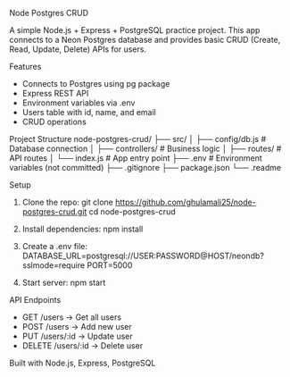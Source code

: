 Node Postgres CRUD

A simple Node.js + Express + PostgreSQL practice project.
This app connects to a Neon Postgres database and provides basic CRUD (Create, Read, Update, Delete) APIs for users.

Features
- Connects to Postgres using pg package
- Express REST API
- Environment variables via .env
- Users table with id, name, and email
- CRUD operations

Project Structure
node-postgres-crud/
├── src/
│   ├── config/db.js        # Database connection
│   ├── controllers/        # Business logic
│   ├── routes/             # API routes
│   └── index.js            # App entry point
├── .env                    # Environment variables (not committed)
├── .gitignore
├── package.json
└── .readme

Setup
1. Clone the repo:
   git clone https://github.com/ghulamali25/node-postgres-crud.git
   cd node-postgres-crud

2. Install dependencies:
   npm install

3. Create a .env file:
   DATABASE_URL=postgresql://USER:PASSWORD@HOST/neondb?sslmode=require
   PORT=5000

4. Start server:
   npm start

API Endpoints
- GET /users      → Get all users
- POST /users     → Add new user
- PUT /users/:id  → Update user
- DELETE /users/:id → Delete user

Built with Node.js, Express, PostgreSQL
